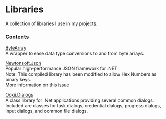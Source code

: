 # Libraries
A collection of libraries I use in my projects.

### Contents
[ByteArray](https://github.com/Solybum/Libraries/tree/master/ByteArray)  
A wrapper to ease data type conversions to and from byte arrays.  

[Newtonsoft.Json](https://github.com/JamesNK/Newtonsoft.Json)  
Popular high-performance JSON framework for .NET  
Note: This compiled library has been modified to allow Hex Numbers as binary keys.  
More information on this [issue](https://github.com/JamesNK/Newtonsoft.Json/issues/1239)  
  
[Ookii.Dialogs](http://www.ookii.org/software/dialogs/)  
A class library for .Net applications providing several common dialogs. Included are classes for task dialogs, credential dialogs, progress dialogs, input dialogs, and common file dialogs.  
